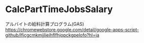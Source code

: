 # CalcPartTimeJobsSalary
アルバイトの給料計算プログラム(GAS)
https://chromewebstore.google.com/detail/google-apps-script-github/lfjcgcmkmjjlieihflfhjopckgpelofo?hl=ja
